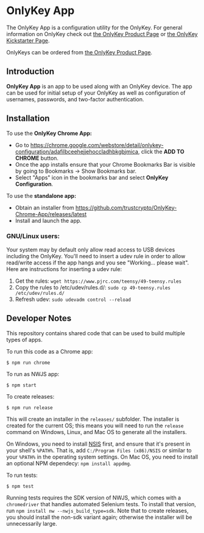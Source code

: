 # OnlyKey App

The OnlyKey App is a configuration utility for the OnlyKey. For general
information on OnlyKey check out [the OnlyKey Product Page](https://crp.to/p/)
or [the OnlyKey Kickstarter Page][kickstarter].

OnlyKeys can be ordered from [the OnlyKey Product Page](https://crp.to/p/).

## Introduction

**OnlyKey App** is an app to be used along with an OnlyKey device. The app can
be used for initial setup of your OnlyKey as well as configuration of usernames,
passwords, and two-factor authentication.

## Installation

To use the **OnlyKey Chrome App:**

- Go to https://chrome.google.com/webstore/detail/onlykey-configuration/adafilbceehejjehoccladhbkgbjmica,
  click the **ADD TO CHROME** button.
- Once the app installs ensure that your Chrome Bookmarks Bar is visible by
  going to Bookmarks -> Show Bookmarks bar.
- Select "Apps" icon in the bookmarks bar and select **OnlyKey Configuration**.

To use the **standalone app:**

- Obtain an installer from https://github.com/trustcrypto/OnlyKey-Chrome-App/releases/latest
- Install and launch the app.

### GNU/Linux users: 

Your system may by default only allow read access to USB devices including the OnlyKey. You'll need to insert a udev rule in order to allow read/write access if the app hangs and you see "Working... please wait". Here are instructions for inserting a udev rule:

1. Get the rules: `wget https://www.pjrc.com/teensy/49-teensy.rules`
2. Copy the rules to /etc/udev/rules.d/: `sudo cp 49-teensy.rules /etc/udev/rules.d/`
3. Refresh udev: `sudo udevadm control --reload`


## Developer Notes

This repository contains shared code that can be used to build multiple types of
apps.

To run this code as a Chrome app:

    $ npm run chrome

To run as NWJS app:

    $ npm start

To create releases:

    $ npm run release

This will create an installer in the `releases/` subfolder. The installer is
created for the current OS; this means you will need to run the `release`
command on Windows, Linux, and Mac OS to generate all the installers.

On Windows, you need to install [NSIS][nsis] first, and ensure that it's present
in your shell's `%PATH%`. That is, add `C:/Program Files (x86)/NSIS` or similar
to your `%PATH%` in the operating system settings. On Mac OS, you need to
install an optional NPM dependecy: `npm install appdmg`.

To run tests:

    $ npm test

Running tests requires the SDK version of NWJS, which comes with a
`chromedriver` that handles automated Selenium tests. To install that version,
run `npm install nw --nwjs_build_type=sdk`. Note that to create releases, you
should install the non-sdk variant again; otherwise the installer will be
unnecessarily large.


[kickstarter]: https://www.kickstarter.com/projects/1048259057/openkey-the-two-factor-authentication-and-password/description
[nsis]: http://nsis.sourceforge.net/Main_Page
